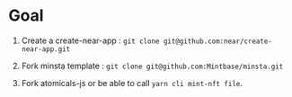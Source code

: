 # Goal 


1. Create a create-near-app : `git clone git@github.com:near/create-near-app.git`

2. Fork minsta template : `git clone git@github.com:Mintbase/minsta.git`

3. Fork atomicals-js or be able to call `yarn cli mint-nft file`.



